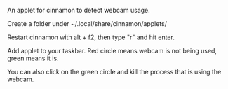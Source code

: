 An applet for cinnamon to detect webcam usage.

Create a folder under ~/.local/share/cinnamon/applets/

Restart cinnamon with alt + f2, then type "r" and hit enter.

Add applet to your taskbar. Red circle means webcam is not being used, green means it is.

You can also click on the green circle and kill the process that is using the webcam.
